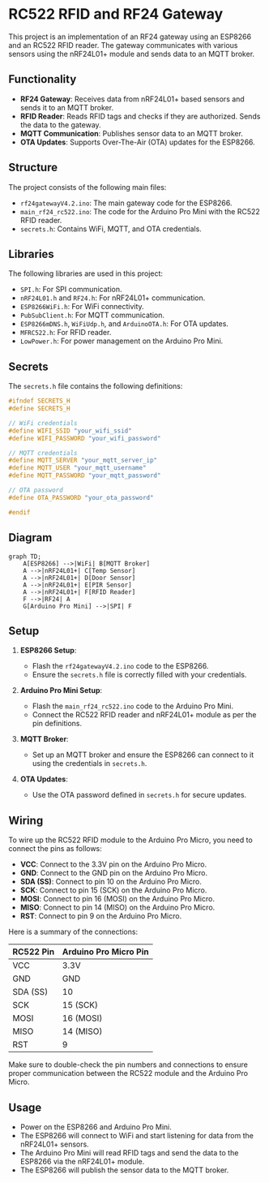 # RC522 RFID and RF24 Gateway

This project is an implementation of an RF24 gateway using an ESP8266 and an RC522 RFID reader. The gateway communicates with various sensors using the nRF24L01+ module and sends data to an MQTT broker.

## Functionality

- **RF24 Gateway**: Receives data from nRF24L01+ based sensors and sends it to an MQTT broker.
- **RFID Reader**: Reads RFID tags and checks if they are authorized. Sends the data to the gateway.
- **MQTT Communication**: Publishes sensor data to an MQTT broker.
- **OTA Updates**: Supports Over-The-Air (OTA) updates for the ESP8266.

## Structure

The project consists of the following main files:

- `rf24gatewayV4.2.ino`: The main gateway code for the ESP8266.
- `main_rf24_rc522.ino`: The code for the Arduino Pro Mini with the RC522 RFID reader.
- `secrets.h`: Contains WiFi, MQTT, and OTA credentials.

## Libraries

The following libraries are used in this project:

- `SPI.h`: For SPI communication.
- `nRF24L01.h` and `RF24.h`: For nRF24L01+ communication.
- `ESP8266WiFi.h`: For WiFi connectivity.
- `PubSubClient.h`: For MQTT communication.
- `ESP8266mDNS.h`, `WiFiUdp.h`, and `ArduinoOTA.h`: For OTA updates.
- `MFRC522.h`: For RFID reader.
- `LowPower.h`: For power management on the Arduino Pro Mini.

## Secrets

The `secrets.h` file contains the following definitions:

```cpp
#ifndef SECRETS_H
#define SECRETS_H

// WiFi credentials
#define WIFI_SSID "your_wifi_ssid"
#define WIFI_PASSWORD "your_wifi_password"

// MQTT credentials
#define MQTT_SERVER "your_mqtt_server_ip"
#define MQTT_USER "your_mqtt_username"
#define MQTT_PASSWORD "your_mqtt_password"

// OTA password
#define OTA_PASSWORD "your_ota_password"

#endif
```

## Diagram

```mermaid
graph TD;
    A[ESP8266] -->|WiFi| B[MQTT Broker]
    A -->|nRF24L01+| C[Temp Sensor]
    A -->|nRF24L01+| D[Door Sensor]
    A -->|nRF24L01+| E[PIR Sensor]
    A -->|nRF24L01+| F[RFID Reader]
    F -->|RF24| A
    G[Arduino Pro Mini] -->|SPI| F
```

## Setup

1. **ESP8266 Setup**:
   - Flash the `rf24gatewayV4.2.ino` code to the ESP8266.
   - Ensure the `secrets.h` file is correctly filled with your credentials.

2. **Arduino Pro Mini Setup**:
   - Flash the `main_rf24_rc522.ino` code to the Arduino Pro Mini.
   - Connect the RC522 RFID reader and nRF24L01+ module as per the pin definitions.

3. **MQTT Broker**:
   - Set up an MQTT broker and ensure the ESP8266 can connect to it using the credentials in `secrets.h`.

4. **OTA Updates**:
   - Use the OTA password defined in `secrets.h` for secure updates.

## Wiring

To wire up the RC522 RFID module to the Arduino Pro Micro, you need to connect the pins as follows:

- **VCC**: Connect to the 3.3V pin on the Arduino Pro Micro.
- **GND**: Connect to the GND pin on the Arduino Pro Micro.
- **SDA (SS)**: Connect to pin 10 on the Arduino Pro Micro.
- **SCK**: Connect to pin 15 (SCK) on the Arduino Pro Micro.
- **MOSI**: Connect to pin 16 (MOSI) on the Arduino Pro Micro.
- **MISO**: Connect to pin 14 (MISO) on the Arduino Pro Micro.
- **RST**: Connect to pin 9 on the Arduino Pro Micro.

Here is a summary of the connections:

| RC522 Pin | Arduino Pro Micro Pin |
|-----------|------------------------|
| VCC       | 3.3V                   |
| GND       | GND                    |
| SDA (SS)  | 10                     |
| SCK       | 15 (SCK)               |
| MOSI      | 16 (MOSI)              |
| MISO      | 14 (MISO)              |
| RST       | 9                      |

Make sure to double-check the pin numbers and connections to ensure proper communication between the RC522 module and the Arduino Pro Micro.

## Usage

- Power on the ESP8266 and Arduino Pro Mini.
- The ESP8266 will connect to WiFi and start listening for data from the nRF24L01+ sensors.
- The Arduino Pro Mini will read RFID tags and send the data to the ESP8266 via the nRF24L01+ module.
- The ESP8266 will publish the sensor data to the MQTT broker.


